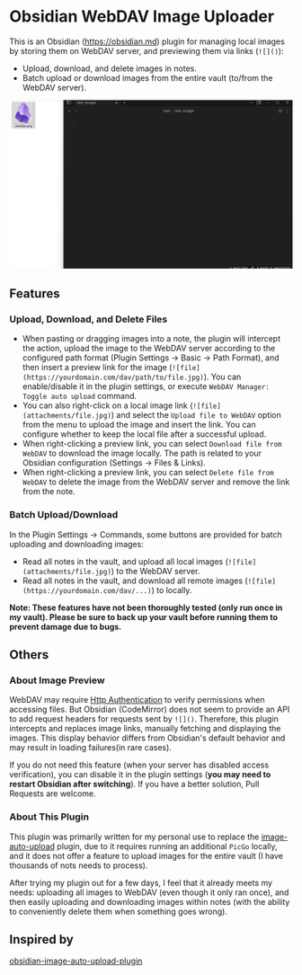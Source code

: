 # Obsidian WebDAV Image Uploader

This is an Obsidian (https://obsidian.md) plugin for managing local images by storing them on WebDAV server, and previewing them via links (`![]()`):

- Upload, download, and delete images in notes.
- Batch upload or download images from the entire vault (to/from the WebDAV server).

![sample](./assets/sample.gif)

## Features

### Upload, Download, and Delete Files

- When pasting or dragging images into a note, the plugin will intercept the action, upload the image to the WebDAV server according to the configured path format (Plugin Settings -> Basic -> Path Format), and then insert a preview link for the image (`![file](https://yourdomain.com/dav/path/to/file.jpg)`). You can enable/disable it in the plugin settings, or execute `WebDAV Manager: Toggle auto upload` command.
- You can also right-click on a local image link (`![file](attachments/file.jpg)`) and select the `Upload file to WebDAV` option from the menu to upload the image and insert the link. You can configure whether to keep the local file after a successful upload.
- When right-clicking a preview link, you can select `Download file from WebDAV` to download the image locally. The path is related to your Obsidian configuration (Settings -> Files & Links).
- When right-clicking a preview link, you can select `Delete file from WebDAV` to delete the image from the WebDAV server and remove the link from the note.

### Batch Upload/Download

In the Plugin Settings -> Commands, some buttons are provided for batch uploading and downloading images:

- Read all notes in the vault, and upload all local images (`![file](attachments/file.jpg)`) to the WebDAV server.
- Read all notes in the vault, and download all remote images (`![file](https://yourdomain.com/dav/...)`) to locally.

**Note: These features have not been thoroughly tested (only run once in my vault). Please be sure to back up your vault before running them to prevent damage due to bugs.**

## Others

### About Image Preview

WebDAV may require [Http Authentication](https://developer.mozilla.org/en-US/docs/Web/HTTP/Guides/Authentication) to verify permissions when accessing files. But Obsidian (CodeMirror) does not seem to provide an API to add request headers for requests sent by `![]()`. Therefore, this plugin intercepts and replaces image links, manually fetching and displaying the images. This display behavior differs from Obsidian's default behavior and may result in loading failures(in rare cases).

If you do not need this feature (when your server has disabled access verification), you can disable it in the plugin settings (**you may need to restart Obsidian after switching**). If you have a better solution, Pull Requests are welcome.

### About This Plugin

This plugin was primarily written for my personal use to replace the [image-auto-upload](https://github.com/renmu123/obsidian-image-auto-upload-plugin) plugin, due to it requires running an additional `PicGo` locally, and it does not offer a feature to upload images for the entire vault (I have thousands of nots needs to process).

After trying my plugin out for a few days, I feel that it already meets my needs: uploading all images to WebDAV (even though it only ran once), and then easily uploading and downloading images within notes (with the ability to conveniently delete them when something goes wrong).

## Inspired by

[obsidian-image-auto-upload-plugin](https://github.com/renmu123/obsidian-image-auto-upload-plugin)
